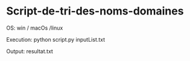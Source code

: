 # Script-de-tri-des-noms-domaines

OS: win / macOs /linux

Execution: python script.py inputList.txt

Output: resultat.txt

